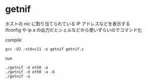 # getnif

ホストの nic に割り当てられている IP アドレスなどを表示する  
ifconfig や ip a の出力だとシェルなどから使いずらいのでコマンド化  

*compile*
```
gcc -O2 -std=c11 -o getnif getnif.c
```

*run*
```
./getnif -d eth0 -a
./getnif -d eth0 -a -b
./getnif -a
```
